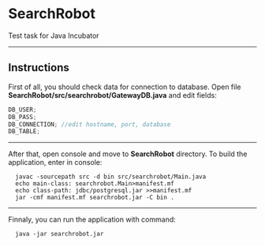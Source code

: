 # SearchRobot
Test task for Java Incubator
***
## Instructions

First of all, you should check data for connection to database. Open file **SearchRobot/src/searchrobot/GatewayDB.java** and edit fields:
```java
DB_USER;
DB_PASS;
DB_CONNECTION; //edit hostname, port, database
DB_TABLE;
```
***
After that, open console and move to **SearchRobot** directory. To build the application, enter in console:
```console
  javac -sourcepath src -d bin src/searchrobot/Main.java
  echo main-class: searchrobot.Main>manifest.mf
  echo class-path: jdbc/postgresql.jar >>manifest.mf
  jar -cmf manifest.mf searchrobot.jar -C bin .
```
***
Finnaly, you can run the application with command:
```console
  java -jar searchrobot.jar
```
